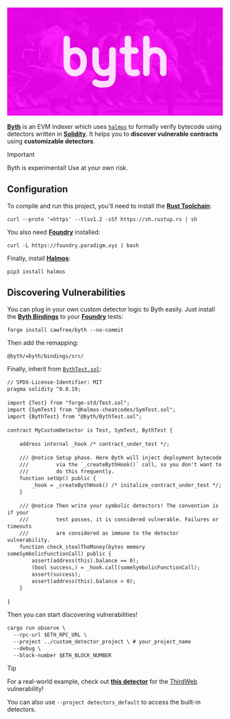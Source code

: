 <p align="center">
  <img src="public/byth.jpg" alt="Byth is the symbolic indexer for Ethereum."/>
</p>

[**Byth**](https://github.com/cawfree/byth) is an EVM indexer which uses [`halmos`](https://github.com/a16z/halmos) to formally verify bytecode using detectors written in [__Solidity__](https://github.com/ethereum/solidity). It helps you to **discover vulnerable contracts** using **customizable detectors**.

> [!IMPORTANT]
> Byth is experimental! Use at your own risk.

## Configuration

To compile and run this project, you'll need to install the [__Rust Toolchain__](https://www.rust-lang.org/tools/install):

```shell
curl --proto '=https' --tlsv1.2 -sSf https://sh.rustup.rs | sh
```

You also need [__Foundry__](https://getfoundry.sh/) installed:

```shell
curl -L https://foundry.paradigm.xyz | bash
```

Finally, install [__Halmos__](https://github.com/a16z/halmos):

```shell
pip3 install halmos
```

## Discovering Vulnerabilities

You can plug in your own custom detector logic to Byth easily. Just install the [__Byth Bindings__](./bindings/) to your [__Foundry__](https://getfoundry.sh/) tests:

```shell
forge install cawfree/byth --no-commit
```

Then add the remapping:

```shell
@byth/=byth/bindings/src/
```

Finally, inherit from [`BythTest.sol`](./bindings/src/BythTest.sol):

```solidity
// SPDX-License-Identifier: MIT
pragma solidity ^0.8.19;

import {Test} from "forge-std/Test.sol";
import {SymTest} from "@halmos-cheatcodes/SymTest.sol";
import {BythTest} from "@byth/BythTest.sol";

contract MyCustomDetector is Test, SymTest, BythTest {

    address internal _hook /* contract_under_test */;

    /// @notice Setup phase. Here Byth will inject deployment bytecode
    ///         via the `_createBythHook()` call, so you don't want to
    ///         do this frequently.
    function setUp() public {
        _hook = _createBythHook() /* initalize_contract_under_test */;
    }

    /// @notice Then write your symbolic detectors! The convention is if your
    ///         test passes, it is considered vulnerable. Failures or timeouts
    ///         are considered as immune to the detector vulnerability.
    function check_stealTheMoney(bytes memory someSymbolicFunctionCall) public {
        assert(address(this).balance == 0);
        (bool success,) = _hook.call(someSymbolicFunctionCall);
        assert(success);
        assert(address(this).balance > 0);
    }

}
```

Then you can start discovering vulnerabilities!

```shell
cargo run observe \
  --rpc-url $ETH_RPC_URL \
  --project ../custom_detector_project \ # your_project_name
  --debug \
  --block-number $ETH_BLOCK_NUMBER
```


> [!TIP]
> For a real-world example, check out [**this detector**](https://github.com/cawfree/byth/blob/d4362913905985ab5f09e00b9b01cf498049f664/detectors_default/test/Detectors.t.sol#L31C5-L63C6) for the [ThirdWeb](https://blog.thirdweb.com/vulnerability-report/) vulnerability!
> 
> You can also use `--project detectors_default` to access the built-in detectors.
